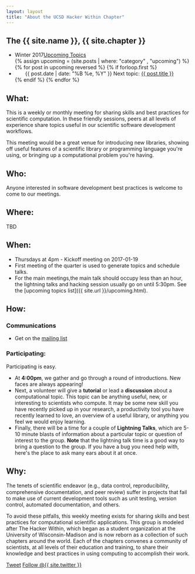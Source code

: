 ```yaml
---
layout: layout
title: "About the UCSD Hacker Within Chapter"
---
```


<!-- You can edit this whole page, remove it, or use it as basis for any non-post pages you have. -->
<section class="content">

# The {{ site.name }}, {{ site.chapter }}

<ul class="listing">
<li>
<span>Winter 2017</span><a href="{{ site.url }}/upcoming.html">Upcoming Topics</a>
</li>
  {% assign upcoming = (site.posts | where: "category" , "upcoming") %}
  {% for post in upcoming reversed %}
    {% if forloop.first %}
	<li style="text-indent: 2em;">
		<span>{{ post.date | date: "%B %e, %Y" }}</span> Next topic: <a href="{{ site.url }}{{ post.url }}">{{ post.title }}</a>
	</li>
    {% endif %}
  {% endfor %}
<!--<li>
<span>2014-2016</span><a href="{{ site.url }}/previous.html">Previous Topics</a>
</li>-->
</ul>

## What:

This is a weekly or monthly meeting for sharing skills and best practices for
scientific computation. In these friendly sessions, peers at all levels
of experience share topics useful in our scientific software development
workflows.

This meeting would be a great venue for introducing new libraries,
showing off useful features of a scientific library or programming
language you're using, or bringing up a computational problem you're
having.

## Who:

Anyone interested in software development best practices is welcome to
come to our meetings.

## Where:

TBD

## When:

* Thursdays at 4pm - Kickoff meeting on 2017-01-19 
* First meeting of the quarter is used to generate topics and schedule talks.  
* For the main meetings,the main talk should occupy less than an hour, the
lightning talks and hacking session usually go on until 5:30pm. See the [upcoming topics list]({{ site.url }}/upcoming.html). 

## How:

### Communications
* Get on the [mailing list](https://mailman.ucsd.edu/mailman/listinfo/thehackerwithin-l)

### Participating:

Participating is easy.

* At __4:00pm__, we gather and go through a round of introductions.
New faces are always appearing!
* Next, a volunteer will give a **tutorial** or lead a
**discussion** about a computational topic. This topic can be anything useful, new, or interesting to scientists who compute. It may be some new skill you have recently picked up in your research, a productivity tool you have recently learned to love, an overview of a useful library, or anything you feel we would enjoy learning.
* Finally, there will be a time for a couple of **Lightning Talks**, which
are 5-10 minute blasts of information about a particular topic or
question of interest to the group.
**Note** that the lightning talk time is a good way to bring a
question to the group. If you have a bug you need help with, here's the
place to ask many ears about it at once.

## Why:

The tenets of scientiﬁc endeavor (e.g., data control, reproducibility,
comprehensive documentation, and peer review) suffer in projects that fail
to make use of current development tools such as unit testing, version
control, automated documentation, and others.

To avoid these pitfalls, this weekly meeting exists for sharing skills and best practices for computational scientific applications. This group is modeled after The Hacker Within, which  began as a student organization at the University of Wisconsin-Madison and is now reborn as a collection of such chapters around the world. Each of the chapters convenes a community of scientists, at all levels of their education and training, to share their knowledge and best practices in using computing to accomplish their work.

<a href="http://twitter.com/share" class="twitter-share-button" data-count="none" data-via="{{ site.twitter }}">Tweet</a>
<a href="http://twitter.com/{{ site.twitter }}" class="twitter-follow-button" data-show-count="false">Follow @{{ site.twitter }}</a>
<script src="http://platform.twitter.com/widgets.js" type="text/javascript"></script>
</section>